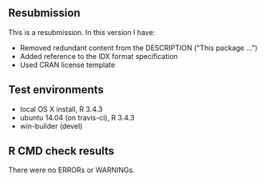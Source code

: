 ## Resubmission
This is a resubmission. In this version I have:

* Removed redundant content from the DESCRIPTION ("This package ...")
* Added reference to the IDX format specification
* Used CRAN license template

## Test environments
* local OS X install, R 3.4.3
* ubuntu 14.04 (on travis-ci), R 3.4.3
* win-builder (devel)

## R CMD check results
There were no ERRORs or WARNINGs.



 
